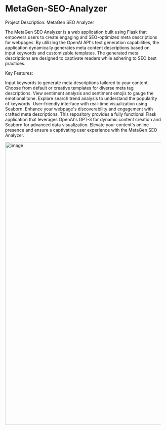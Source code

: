# MetaGen-SEO-Analyzer
Project Description: MetaGen SEO Analyzer

The MetaGen SEO Analyzer is a web application built using Flask that empowers users to create engaging and SEO-optimized meta descriptions for webpages. By utilizing the OpenAI API's text generation capabilities, the application dynamically generates meta content descriptions based on input keywords and customizable templates. The generated meta descriptions are designed to captivate readers while adhering to SEO best practices.

Key Features:

Input keywords to generate meta descriptions tailored to your content.
Choose from default or creative templates for diverse meta tag descriptions.
View sentiment analysis and sentiment emojis to gauge the emotional tone.
Explore search trend analysis to understand the popularity of keywords.
User-friendly interface with real-time visualization using Seaborn.
Enhance your webpage's discoverability and engagement with crafted meta descriptions.
This repository provides a fully functional Flask application that leverages OpenAI's GPT-3 for dynamic content creation and Seaborn for advanced data visualization. Elevate your content's online presence and ensure a captivating user experience with the MetaGen SEO Analyzer.

<img width="914" alt="image" src="https://github.com/AASHIK-coder/MetaGen-SEO-Analyzer/assets/108812879/86d75904-cc3c-463a-a8ef-0a5e216de377">
